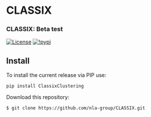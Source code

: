 # CLASSIX

### CLASSIX: Beta test 

[![License](https://img.shields.io/badge/License-BSD%203--Clause-blue.svg)](https://opensource.org/licenses/BSD-3-Clause)
[![!pypi](https://img.shields.io/pypi/v/CLASSIX?color=orange)](https://pypi.org/project/ClassixClustering/)

## Install
To install the current release via PIP use:
```
pip install ClassixClustering
```

Download this repository:
```
$ git clone https://github.com/nla-group/CLASSIX.git
```

